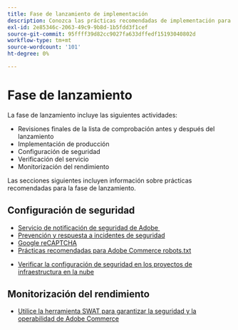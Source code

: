 ```yaml
---
title: Fase de lanzamiento de implementación
description: Conozca las prácticas recomendadas de implementación para la fase de inicio de los proyectos de Adobe Commerce.
exl-id: 2e85346c-2063-49c9-9b8d-1b5fdd3f1cef
source-git-commit: 95ffff39d82cc9027fa633dffedf15193040802d
workflow-type: tm+mt
source-wordcount: '101'
ht-degree: 0%

---
```


# Fase de lanzamiento

La fase de lanzamiento incluye las siguientes actividades:

- Revisiones finales de la lista de comprobación antes y después del lanzamiento
- Implementación de producción
- Configuración de seguridad
- Verificación del servicio
- Monitorización del rendimiento

Las secciones siguientes incluyen información sobre prácticas recomendadas para la fase de lanzamiento.

## Configuración de seguridad

- [Servicio de notificación de seguridad de Adobe &#x200B;](security-notification-service.md)
- [Prevención y respuesta a incidentes de seguridad](prevent-respond-security-incident.md)
- [Google reCAPTCHA](https://docs.magento.com/user-guide/stores/security-google-recaptcha.html)
- [Prácticas recomendadas para Adobe Commerce robots.txt&#x200B;](robots-txt.md)
<!-- - [Install the latest security patches](https://helpx.adobe.com/security/products/magento/apsb22-12.html) - CTAG deck -->
- [Verificar la configuración de seguridad en los proyectos de infraestructura en la nube](https://devdocs.magento.com/cloud/live/site-launch-checklist.html#security-configuration)

## Monitorización del rendimiento

- [Utilice la herramienta SWAT para garantizar la seguridad y la operabilidad de Adobe Commerce](../../../tools/site-wide-analysis-tool/intro.md#integrations-with-other-adobe-commerce-support-tools)
